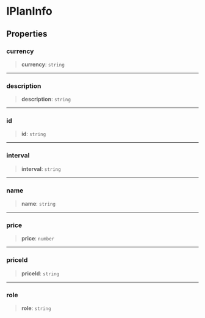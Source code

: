 # IPlanInfo

## Properties

### currency

> **currency**: `string`

***

### description

> **description**: `string`

***

### id

> **id**: `string`

***

### interval

> **interval**: `string`

***

### name

> **name**: `string`

***

### price

> **price**: `number`

***

### priceId

> **priceId**: `string`

***

### role

> **role**: `string`
